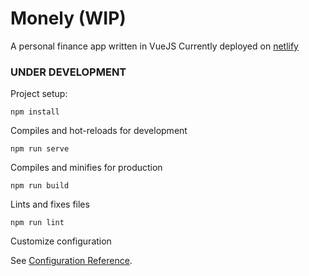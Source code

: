 # Monely (WIP)

A personal finance app written in VueJS
Currently deployed on [netlify](https://wonderful-hodgkin-3ba881.netlify.app/)

### UNDER DEVELOPMENT

Project setup:

```
npm install
```

Compiles and hot-reloads for development

```
npm run serve
```

Compiles and minifies for production

```
npm run build
```

Lints and fixes files

```
npm run lint
```

Customize configuration

See [Configuration Reference](https://cli.vuejs.org/config/).
